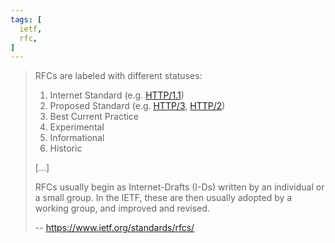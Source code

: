 ```yaml
---
tags: [
  ietf,
  rfc,
]
---
```


> RFCs are labeled with different statuses:
> 1. Internet Standard (e.g. [HTTP/1.1](https://datatracker.ietf.org/doc/html/rfc9112/))
> 1. Proposed Standard (e.g. [HTTP/3](https://datatracker.ietf.org/doc/html/rfc9114/), [HTTP/2](https://datatracker.ietf.org/doc/html/rfc9113))
> 1. Best Current Practice
> 1. Experimental
> 1. Informational
> 1. Historic
>
> [...]
>
> RFCs usually begin as Internet-Drafts (I-Ds) written by an individual or a small group.
> In the IETF, these are then usually adopted by a working group, and improved and revised.
>
> -- https://www.ietf.org/standards/rfcs/